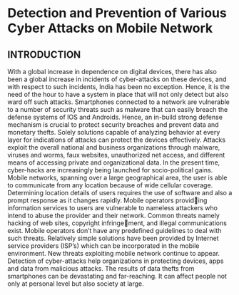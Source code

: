 # Detection and Prevention of Various Cyber Attacks on Mobile Network

## INTRODUCTION

With a global increase in dependence on digital devices, there has also been a global increase in incidents of cyber-attacks on these devices, and with respect to such incidents, India has been no exception. Hence, it is the need of the hour to have a system in place that will not only detect but also ward off such attacks.
Smartphones connected to a network are vulnerable to a number of security threats such as malware that can easily breach the defense systems of IOS and Androids. Hence, an in-build strong defense mechanism is crucial to protect security breaches and prevent data and monetary thefts. Solely solutions capable of analyzing behavior at every layer for indications of attacks can protect the devices effectively. Attacks exploit the overall national and business organizations through malware, viruses and worms, faux websites, unauthorized net access, and
different means of accessing private and organizational data.
In the present time, cyber-hacks are increasingly being launched for socio-political gains.
Mobile networks, spanning over a large geographical area, the user is able to communicate from
any location because of wide cellular coverage. Determining location details of users requires
the use of software and also a prompt response as it changes rapidly. Mobile operators providing information services to users are vulnerable to nameless attackers who intend to abuse the
provider and their network. Common threats namely hacking of web sites, copyright infringement, and illegal communications exist. Mobile operators don’t have any predefined guidelines
to deal with such threats. Relatively simple solutions have been provided by Internet service
providers (ISP’s) which can be incorporated in the mobile environment. New threats exploiting
mobile network continue to appear. Detection of cyber-attacks help organizations in protecting
devices, apps and data from malicious attacks.
The results of data thefts from smartphones can be devastating and far-reaching. It can affect
people not only at personal level but also society at large.

